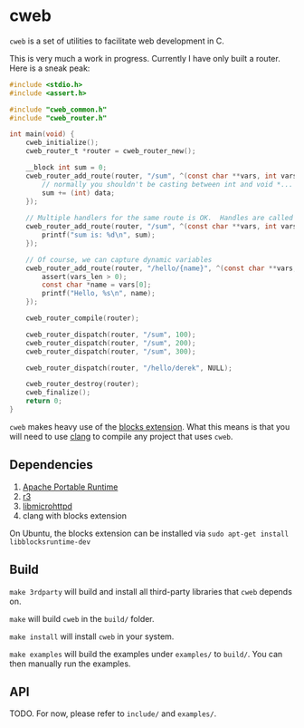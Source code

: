 # cweb

`cweb` is a set of utilities to facilitate web development in C.

This is very much a work in progress.  Currently I have only built a router.  Here is a sneak peak:

```c
#include <stdio.h>
#include <assert.h>

#include "cweb_common.h"
#include "cweb_router.h"

int main(void) {
    cweb_initialize();
    cweb_router_t *router = cweb_router_new();

    __block int sum = 0;
    cweb_router_add_route(router, "/sum", ^(const char **vars, int vars_len, void *data) {
        // normally you shouldn't be casting between int and void *... this is just an example
        sum += (int) data;  
    });
    
    // Multiple handlers for the same route is OK.  Handles are called in the order they were added
    cweb_router_add_route(router, "/sum", ^(const char **vars, int vars_len, void *data) {
        printf("sum is: %d\n", sum);
    });

    // Of course, we can capture dynamic variables
    cweb_router_add_route(router, "/hello/{name}", ^(const char **vars, int vars_len, void *data) {
        assert(vars_len > 0);
        const char *name = vars[0];
        printf("Hello, %s\n", name);
    });

    cweb_router_compile(router);

    cweb_router_dispatch(router, "/sum", 100);
    cweb_router_dispatch(router, "/sum", 200);
    cweb_router_dispatch(router, "/sum", 300);

    cweb_router_dispatch(router, "/hello/derek", NULL);

    cweb_router_destroy(router);
    cweb_finalize();
    return 0;
}
```

`cweb` makes heavy use of the [blocks extension](http://en.wikipedia.org/wiki/Blocks_%28C_language_extension%29#Relation_to_GCC_nested_functions).  What this means is that you will need to use [clang](http://clang.llvm.org/) to compile any project that uses `cweb`.

## Dependencies

1. [Apache Portable Runtime](https://apr.apache.org/)
2. [r3](https://github.com/c9s/r3)
3. [libmicrohttpd](http://www.gnu.org/software/libmicrohttpd/)
4. clang with blocks extension

On Ubuntu, the blocks extension can be installed via `sudo apt-get install libblocksruntime-dev`

## Build

`make 3rdparty` will build and install all third-party libraries that `cweb` depends on.

`make` will build `cweb` in the `build/` folder.

`make install` will install `cweb` in your system.

`make examples` will build the examples under `examples/` to `build/`.  You can then manually run the examples.

## API

TODO.  For now, please refer to `include/` and `examples/`.

